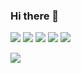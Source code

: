 ### Hi there 👋

<!--
**AllveGit/AllveGit** is a ✨ _special_ ✨ repository because its `README.md` (this file) appears on your GitHub profile.

Here are some ideas to get you started:

- 🔭 I’m currently working on ...
- 🌱 I’m currently learning ...
- 👯 I’m looking to collaborate on ...
- 🤔 I’m looking for help with ...
- 💬 Ask me about ...
- 📫 How to reach me: ...
- 😄 Pronouns: ...
- ⚡ Fun fact: ...
-->

<img src = "https://img.shields.io/badge/-C-A8B9CC?style=flat-square&logo=C&logoColor=white"/> <img src = "https://img.shields.io/badge/-C++-00599C?style=flat-square&logo=C++&logoColor=white"/> <img src = "https://img.shields.io/badge/-CSharp-239120?style=flat-square&logo=CSharp&logoColor=white"/> <img src = "https://img.shields.io/badge/-Go-00ADD8?style=flat-square&logo=Go&logoColor=white"/> <img src = "https://img.shields.io/badge/-Rust-000000?style=flat-square&logo=Rust&logoColor=white"/>

<img src = "https://img.shields.io/badge/-Unity-FFFFFF?style=flat-square&logo=c%2B%2B&logoColor=black"/>
